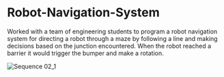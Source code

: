 # Robot-Navigation-System
Worked with a team of engineering students to program a robot navigation system for directing a robot through a maze by following a line and making decisions based on the junction encountered. 
When the robot reached a barrier it would trigger the bumper and make a rotation. 

![Sequence 02_1](https://github.com/Rcapelarocha/Robot-Navigation-System/assets/124652285/4253a62f-e74a-4aba-a4b5-a923c0d077b2)
